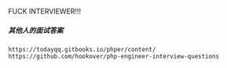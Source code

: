 FUCK INTERVIEWER!!!


##### 其他人的面试答案
	https://todayqq.gitbooks.io/phper/content/
	https://github.com/hookover/php-engineer-interview-questions